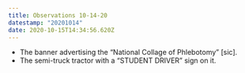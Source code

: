 ```yaml
---
title: Observations 10-14-20
datestamp: "20201014"
date: 2020-10-15T14:34:56.620Z
---
```

- The banner advertising the “National Collage of Phlebotomy” [sic].
- The semi-truck tractor with a “STUDENT DRIVER” sign on it.